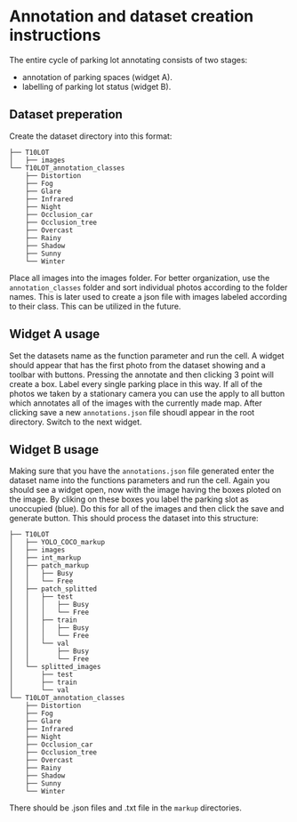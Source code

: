 # Annotation and dataset creation instructions

The entire cycle of parking lot annotating consists of two stages:

- annotation of parking spaces (widget A).
- labelling of parking lot status (widget B).

##  Dataset preperation
Create the dataset directory into this format:
```
├── T10LOT
│   ├── images
└── T10LOT_annotation_classes
    ├── Distortion
    ├── Fog
    ├── Glare
    ├── Infrared
    ├── Night
    ├── Occlusion_car
    ├── Occlusion_tree
    ├── Overcast
    ├── Rainy
    ├── Shadow
    ├── Sunny
    └── Winter
```
Place all images into the images folder.
For better organization, use the `annotation_classes` folder and sort individual photos according to the folder names.
This is later used to create a json file with images labeled according to their class. This can be utilized in the future.

## Widget A usage
Set the datasets name as the function parameter and run the cell. A widget should appear that has the first photo from the dataset showing and a toolbar with buttons. Pressing the annotate and then clicking 3 point will create a box. Label every single parking place in this way. If all of the photos we taken by a stationary camera you can use the apply to all button which annotates all of the images with the currently made map. After clicking save a new `annotations.json` file shoudl appear in the root directory. Switch to the next widget.

## Widget B usage
Making sure that you have the `annotations.json` file generated enter the dataset name into the functions parameters and run the cell. Again you should see a widget open, now with the image having the boxes ploted on the image. By cliking on these boxes you label the parking slot as unoccupied (blue).
Do this for all of the images and then click the save and generate button. This should process the dataset into this structure:
```
├── T10LOT
│   ├── YOLO_COCO_markup
│   ├── images
│   ├── int_markup
│   ├── patch_markup
│   │   ├── Busy
│   │   └── Free
│   ├── patch_splitted
│   │   ├── test
│   │   │   ├── Busy
│   │   │   └── Free
│   │   ├── train
│   │   │   ├── Busy
│   │   │   └── Free
│   │   └── val
│   │       ├── Busy
│   │       └── Free
│   └── splitted_images
│       ├── test
│       ├── train
│       └── val
└── T10LOT_annotation_classes
    ├── Distortion
    ├── Fog
    ├── Glare
    ├── Infrared
    ├── Night
    ├── Occlusion_car
    ├── Occlusion_tree
    ├── Overcast
    ├── Rainy
    ├── Shadow
    ├── Sunny
    └── Winter
```
There should be .json files and .txt file in the `markup` directories.
